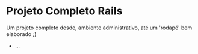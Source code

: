 # Projeto Completo Rails

Um projeto completo desde, ambiente administrativo, até um 'rodapé' bem elaborado ;)
* ...
